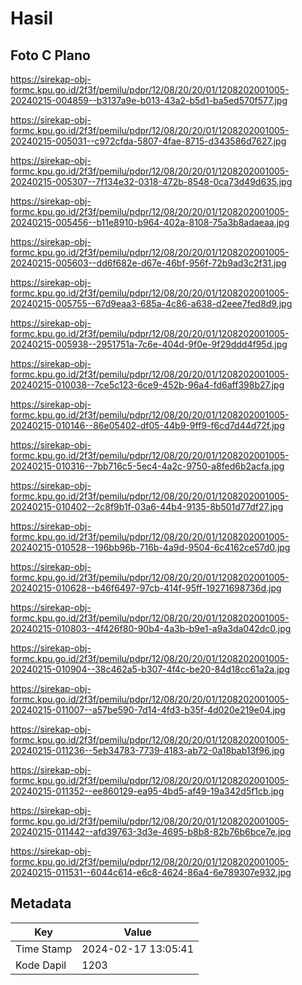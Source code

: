 # Hasil

## Foto C Plano

https://sirekap-obj-formc.kpu.go.id/2f3f/pemilu/pdpr/12/08/20/20/01/1208202001005-20240215-004859--b3137a9e-b013-43a2-b5d1-ba5ed570f577.jpg

https://sirekap-obj-formc.kpu.go.id/2f3f/pemilu/pdpr/12/08/20/20/01/1208202001005-20240215-005031--c972cfda-5807-4fae-8715-d343586d7627.jpg

https://sirekap-obj-formc.kpu.go.id/2f3f/pemilu/pdpr/12/08/20/20/01/1208202001005-20240215-005307--7f134e32-0318-472b-8548-0ca73d49d635.jpg

https://sirekap-obj-formc.kpu.go.id/2f3f/pemilu/pdpr/12/08/20/20/01/1208202001005-20240215-005456--b11e8910-b964-402a-8108-75a3b8adaeaa.jpg

https://sirekap-obj-formc.kpu.go.id/2f3f/pemilu/pdpr/12/08/20/20/01/1208202001005-20240215-005603--dd6f682e-d67e-46bf-956f-72b9ad3c2f31.jpg

https://sirekap-obj-formc.kpu.go.id/2f3f/pemilu/pdpr/12/08/20/20/01/1208202001005-20240215-005755--67d9eaa3-685a-4c86-a638-d2eee7fed8d9.jpg

https://sirekap-obj-formc.kpu.go.id/2f3f/pemilu/pdpr/12/08/20/20/01/1208202001005-20240215-005938--2951751a-7c6e-404d-9f0e-9f29ddd4f95d.jpg

https://sirekap-obj-formc.kpu.go.id/2f3f/pemilu/pdpr/12/08/20/20/01/1208202001005-20240215-010038--7ce5c123-6ce9-452b-96a4-fd6aff398b27.jpg

https://sirekap-obj-formc.kpu.go.id/2f3f/pemilu/pdpr/12/08/20/20/01/1208202001005-20240215-010146--86e05402-df05-44b9-9ff9-f6cd7d44d72f.jpg

https://sirekap-obj-formc.kpu.go.id/2f3f/pemilu/pdpr/12/08/20/20/01/1208202001005-20240215-010316--7bb716c5-5ec4-4a2c-9750-a8fed6b2acfa.jpg

https://sirekap-obj-formc.kpu.go.id/2f3f/pemilu/pdpr/12/08/20/20/01/1208202001005-20240215-010402--2c8f9b1f-03a6-44b4-9135-8b501d77df27.jpg

https://sirekap-obj-formc.kpu.go.id/2f3f/pemilu/pdpr/12/08/20/20/01/1208202001005-20240215-010528--196bb96b-716b-4a9d-9504-6c4162ce57d0.jpg

https://sirekap-obj-formc.kpu.go.id/2f3f/pemilu/pdpr/12/08/20/20/01/1208202001005-20240215-010628--b46f6497-97cb-414f-95ff-19271698736d.jpg

https://sirekap-obj-formc.kpu.go.id/2f3f/pemilu/pdpr/12/08/20/20/01/1208202001005-20240215-010803--4f426f80-90b4-4a3b-b9e1-a9a3da042dc0.jpg

https://sirekap-obj-formc.kpu.go.id/2f3f/pemilu/pdpr/12/08/20/20/01/1208202001005-20240215-010904--38c462a5-b307-4f4c-be20-84d18cc61a2a.jpg

https://sirekap-obj-formc.kpu.go.id/2f3f/pemilu/pdpr/12/08/20/20/01/1208202001005-20240215-011007--a57be590-7d14-4fd3-b35f-4d020e219e04.jpg

https://sirekap-obj-formc.kpu.go.id/2f3f/pemilu/pdpr/12/08/20/20/01/1208202001005-20240215-011236--5eb34783-7739-4183-ab72-0a18bab13f96.jpg

https://sirekap-obj-formc.kpu.go.id/2f3f/pemilu/pdpr/12/08/20/20/01/1208202001005-20240215-011352--ee860129-ea95-4bd5-af49-19a342d5f1cb.jpg

https://sirekap-obj-formc.kpu.go.id/2f3f/pemilu/pdpr/12/08/20/20/01/1208202001005-20240215-011442--afd39763-3d3e-4695-b8b8-82b76b6bce7e.jpg

https://sirekap-obj-formc.kpu.go.id/2f3f/pemilu/pdpr/12/08/20/20/01/1208202001005-20240215-011531--6044c614-e6c8-4624-86a4-6e789307e932.jpg


## Metadata

| Key        | Value               |
| ---------- | ------------------- |
| Time Stamp | 2024-02-17 13:05:41 |
| Kode Dapil | 1203                |



